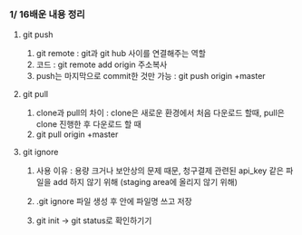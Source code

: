 ### 1/ 16배운 내용 정리
1. git push
   1. git remote : git과 git hub 사이를 연결해주는 역할
   2. 코드 : git remote add origin 주소복사
   3. push는 마지막으로 commit한 것만 가능 : git push origin +master

2. git pull
    1. clone과 pull의 차이 : clone은 새로운 환경에서 처음 다운로드 할때, pull은 clone 진행한 후 다운로드 할 때
    2. git pull origin +master

3. git ignore
    1. 사용 이유 : 용량 크거나 보안상의 문제 때문, 청구결제 관련된 api_key 같은 파일을 add 하지 않기 위해
                  (staging area에 올리지 않기 위해)

    2. .git ignore 파일 생성 후 안에 파일명 쓰고 저장
    3. git init -> git status로 확인하기기